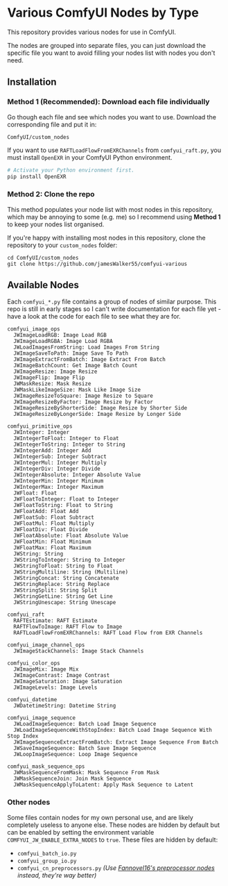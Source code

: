 # Various ComfyUI Nodes by Type

This repository provides various nodes for use in ComfyUI.

The nodes are grouped into separate files, you can just download the specific file you want to avoid filling your nodes list with nodes you don't need.

## Installation

### Method 1 (Recommended): Download each file individually

Go though each file and see which nodes you want to use. Download the corresponding file and put it in:

```
ComfyUI/custom_nodes
```

If you want to use `RAFTLoadFlowFromEXRChannels` from `comfyui_raft.py`, you must install `OpenEXR` in your ComfyUI Python environment.

```sh
# Activate your Python environment first.
pip install OpenEXR
```

### Method 2: Clone the repo

This method populates your node list with most nodes in this repository, which may be annoying to some (e.g. me) so I recommend using **Method 1** to keep your nodes list organised.

If you're happy with installing most nodes in this repository, clone the repository to your `custom_nodes` folder:

```
cd ComfyUI/custom_nodes
git clone https://github.com/jamesWalker55/comfyui-various
```

## Available Nodes

Each `comfyui_*.py` file contains a group of nodes of similar purpose. This repo is still in early stages so I can't write documentation for each file yet - have a look at the code for each file to see what they are for.

```
comfyui_image_ops
  JWImageLoadRGB: Image Load RGB
  JWImageLoadRGBA: Image Load RGBA
  JWLoadImagesFromString: Load Images From String
  JWImageSaveToPath: Image Save To Path
  JWImageExtractFromBatch: Image Extract From Batch
  JWImageBatchCount: Get Image Batch Count
  JWImageResize: Image Resize
  JWImageFlip: Image Flip
  JWMaskResize: Mask Resize
  JWMaskLikeImageSize: Mask Like Image Size
  JWImageResizeToSquare: Image Resize to Square
  JWImageResizeByFactor: Image Resize by Factor
  JWImageResizeByShorterSide: Image Resize by Shorter Side
  JWImageResizeByLongerSide: Image Resize by Longer Side

comfyui_primitive_ops
  JWInteger: Integer
  JWIntegerToFloat: Integer to Float
  JWIntegerToString: Integer to String
  JWIntegerAdd: Integer Add
  JWIntegerSub: Integer Subtract
  JWIntegerMul: Integer Multiply
  JWIntegerDiv: Integer Divide
  JWIntegerAbsolute: Integer Absolute Value
  JWIntegerMin: Integer Minimum
  JWIntegerMax: Integer Maximum
  JWFloat: Float
  JWFloatToInteger: Float to Integer
  JWFloatToString: Float to String
  JWFloatAdd: Float Add
  JWFloatSub: Float Subtract
  JWFloatMul: Float Multiply
  JWFloatDiv: Float Divide
  JWFloatAbsolute: Float Absolute Value
  JWFloatMin: Float Minimum
  JWFloatMax: Float Maximum
  JWString: String
  JWStringToInteger: String to Integer
  JWStringToFloat: String to Float
  JWStringMultiline: String (Multiline)
  JWStringConcat: String Concatenate
  JWStringReplace: String Replace
  JWStringSplit: String Split
  JWStringGetLine: String Get Line
  JWStringUnescape: String Unescape

comfyui_raft
  RAFTEstimate: RAFT Estimate
  RAFTFlowToImage: RAFT Flow to Image
  RAFTLoadFlowFromEXRChannels: RAFT Load Flow from EXR Channels

comfyui_image_channel_ops
  JWImageStackChannels: Image Stack Channels

comfyui_color_ops
  JWImageMix: Image Mix
  JWImageContrast: Image Contrast
  JWImageSaturation: Image Saturation
  JWImageLevels: Image Levels

comfyui_datetime
  JWDatetimeString: Datetime String

comfyui_image_sequence
  JWLoadImageSequence: Batch Load Image Sequence
  JWLoadImageSequenceWithStopIndex: Batch Load Image Sequence With Stop Index
  JWImageSequenceExtractFromBatch: Extract Image Sequence From Batch
  JWSaveImageSequence: Batch Save Image Sequence
  JWLoopImageSequence: Loop Image Sequence

comfyui_mask_sequence_ops
  JWMaskSequenceFromMask: Mask Sequence From Mask
  JWMaskSequenceJoin: Join Mask Sequence
  JWMaskSequenceApplyToLatent: Apply Mask Sequence to Latent
```

### Other nodes

Some files contain nodes for my own personal use, and are likely completely useless to anyone else. These nodes are hidden by default but can be enabled by setting the environment variable `COMFYUI_JW_ENABLE_EXTRA_NODES` to `true`. These files are hidden by default:

- `comfyui_batch_io.py`
- `comfyui_group_io.py`
- `comfyui_cn_preprocessors.py` _(Use [Fannovel16's preprocessor nodes](https://github.com/Fannovel16/comfy_controlnet_preprocessors) instead, they're way better)_
